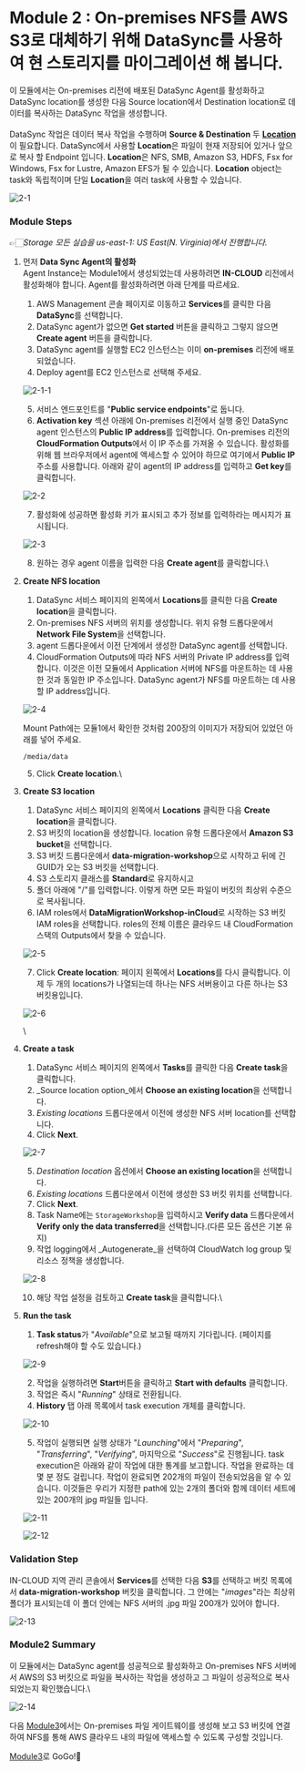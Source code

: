 # Module 2 : On-premises NFS를 AWS S3로 대체하기 위해 DataSync를 사용하여 현 스토리지를 마이그레이션 해 봅니다.

이 모듈에서는 On-premises 리전에 배포된 DataSync Agent를 활성화하고 DataSync location를 생성한 다음 Source location에서 Destination location로 데이터를 복사하는 DataSync 작업을 생성합니다.\
\
DataSync 작업은 데이터 복사 작업을 수행하며 **Source & Destination** 두 [**Location**](https://docs.aws.amazon.com/ko\_kr/datasync/latest/userguide/working-with-locations.html)이 필요합니다. DataSync에서 사용할 **Location**은 파일이 현재 저장되어 있거나 앞으로 복사 할 Endpoint 입니다. **Location**은 NFS, SMB, Amazon S3, HDFS, Fsx for Windows, Fsx for Lustre, Amazon EFS가 될 수 있습니다. **Location** object는 task와 독립적이며 단일 **Location**을 여러 task에 사용할 수 있습니다.

![2-1](../images/2-1.png)

### Module Steps

👉🏻_Storage 모든 실습을 us-east-1: US East(N. Virginia)에서 진행합니다._

1.  먼저 **Data Sync Agent의 활성화**\
    Agent Instance는 Module1에서 생성되었는데 사용하려면 **IN-CLOUD** 리전에서 활성화해야 합니다. Agent를 활성화하려면 아래 단계를 따르세요.

    1. AWS Management 콘솔 페이지로 이동하고 **Services**를 클릭한 다음 **DataSync**를 선택합니다.
    2. DataSync agent가 없으면 **Get started** 버튼을 클릭하고 그렇지 않으면 **Create agent** 버튼을 클릭합니다.
    3. DataSync agent를 실행할 EC2 인스턴스는 이미 **on-premises** 리전에 배포되었습니다.
    4. Deploy agent를 EC2 인스턴스로 선택해 주세요.

    ![2-1-1](../images/2-1-1.png)

    5. 서비스 엔드포인트를 "**Public service endpoints**"로 둡니다.
    6. **Activation key** 섹션 아래에 On-premises 리전에서 실행 중인 DataSync agent 인스턴스의 **Public IP address**를 입력합니다. On-premises 리전의 **CloudFormation Outputs**에서 이 IP 주소를 가져올 수 있습니다. 활성화를 위해 웹 브라우저에서 agent에 액세스할 수 있어야 하므로 여기에서 **Public IP** 주소를 사용합니다. 아래와 같이 agent의 IP address를 입력하고 **Get key**를 클릭합니다.

    ![2-2](../images/2-2.png)

    7. 활성화에 성공하면 활성화 키가 표시되고 추가 정보를 입력하라는 메시지가 표시됩니다.

    ![2-3](../images/2-3.png)

    8. 원하는 경우 agent 이름을 입력한 다음 **Create agent**를 클릭합니다.\

2.  **Create NFS location**

    1. DataSync 서비스 페이지의 왼쪽에서 **Locations**를 클릭한 다음 **Create location**을 클릭합니다.
    2. On-premises NFS 서버의 위치를 생성합니다. 위치 유형 드롭다운에서 **Network File System**을 선택합니다.
    3. agent 드롭다운에서 이전 단계에서 생성한 DataSync agent를 선택합니다.
    4. CloudFormation Outputs에 따라 NFS 서버의 Private IP address를 입력합니다. 이것은 이전 모듈에서 Application 서버에 NFS를 마운트하는 데 사용한 것과 동일한 IP 주소입니다. DataSync agent가 NFS를 마운트하는 데 사용할 IP address입니다.

    ![2-4](../images/2-4.png)

    Mount Path에는 모듈1에서 확인한 것처럼 200장의 이미지가 저장되어 있었던 아래를 넣어 주세요.

    ```
    /media/data
    ```

    5. Click **Create location**.\

3.  **Create S3 location**

    1. DataSync 서비스 페이지의 왼쪽에서 **Locations** 클릭한 다음 **Create location**을 클릭합니다.
    2. S3 버킷의 location을 생성합니다. location 유형 드롭다운에서 **Amazon S3 bucket**을 선택합니다.
    3. S3 버킷 드롭다운에서 **data-migration-workshop**으로 시작하고 뒤에 긴 GUID가 오는 S3 버킷을 선택합니다.
    4. S3 스토리지 클래스를 **Standard**로 유지하시고
    5. 폴더 아래에 "/"를 입력합니다. 이렇게 하면 모든 파일이 버킷의 최상위 수준으로 복사됩니다.
    6. IAM roles에서 **DataMigrationWorkshop-inCloud**로 시작하는 S3 버킷 IAM roles을 선택합니다. roles의 전체 이름은 클라우드 내 CloudFormation 스택의 Outputs에서 찾을 수 있습니다.

    ![2-5](../images/2-5.png)

    7. Click **Create location**: 페이지 왼쪽에서 **Locations**를 다시 클릭합니다. 이제 두 개의 locations가 나열되는데 하나는 NFS 서버용이고 다른 하나는 S3 버킷용입니다.

    ![2-6](../images/2-6.png)

    \

4.  **Create a task**

    1. DataSync 서비스 페이지의 왼쪽에서 **Tasks**를 클릭한 다음 **Create task**을 클릭합니다.
    2. _Source location option_에서 **Choose an existing location**을 선택합니다.
    3. _Existing locations_ 드롭다운에서 이전에 생성한 NFS 서버 location를 선택합니다.
    4. Click **Next**.

    ![2-7](../images/2-7.png)

    5. _Destination location_ 옵션에서 **Choose an existing location**을 선택합니다.
    6. _Existing locations_ 드롭다운에서 이전에 생성한 S3 버킷 위치를 선택합니다.
    7. Click **Next**.
    8. Task Name에는 `StorageWorkshop`을 입력하시고 **Verify data** 드롭다운에서 **Verify only the data transferred**을 선택합니다.(다른 모든 옵션은 기본 유지)
    9. 작업 logging에서 _Autogenerate_을 선택하여 CloudWatch log group 및 리소스 정책을 생성합니다.

    ![2-8](../images/2-8.png)

    10. 해당 작업 설정을 검토하고 **Create task**을 클릭합니다.\

5.  **Run the task**

    1. **Task status**가 "_Available_"으로 보고될 때까지 기다립니다. (페이지를 refresh해야 할 수도 있습니다.)

    ![2-9](../images/2-9.png)

    2. 작업을 실행하려면 **Start**버튼을 클릭하고 **Start with defaults** 클릭합니다.
    3. 작업은 즉시 "_Running_" 상태로 전환됩니다.
    4. **History** 탭 아래 목록에서 task execution 개체를 클릭합니다.

    ![2-10](../images/2-10.png)

    5. 작업이 실행되면 실행 상태가 "_Launching_"에서 "_Preparing_", "_Transferring_", "_Verifying_", 마지막으로 "_Success_"로 진행됩니다. task execution은 아래와 같이 작업에 대한 통계를 보고합니다. 작업을 완료하는 데 몇 분 정도 걸립니다. 작업이 완료되면 202개의 파일이 전송되었음을 알 수 있습니다. 이것들은 우리가 지정한 path에 있는 2개의 폴더와 함께 데이터 세트에 있는 200개의 jpg 파일들 입니다.

    ![2-11](../images/2-11.png)

    ![2-12](../images/2-12.png)

### Validation Step

IN-CLOUD 지역 관리 콘솔에서 **Services**를 선택한 다음 **S3**를 선택하고 버킷 목록에서 **data-migration-workshop** 버킷을 클릭합니다. 그 안에는 "_images_"라는 최상위 폴더가 표시되는데 이 폴더 안에는 NFS 서버의 .jpg 파일 200개가 있어야 합니다.

![2-13](../images/2-13.png)

### Module2 Summary

이 모듈에서는 DataSync agent를 성공적으로 활성화하고 On-premises NFS 서버에서 AWS의 S3 버킷으로 파일을 복사하는 작업을 생성하고 그 파일이 성공적으로 복사되었는지 확인했습니다.\


![2-14](../images/2-14.png)

다음 [Module3](module3.md)에서는 On-premises 파일 게이트웨이를 생성해 보고 S3 버킷에 연결하여 NFS를 통해 AWS 클라우드 내의 파일에 액세스할 수 있도록 구성할 것입니다.

[Module3](module3.md)로 GoGo!👏
